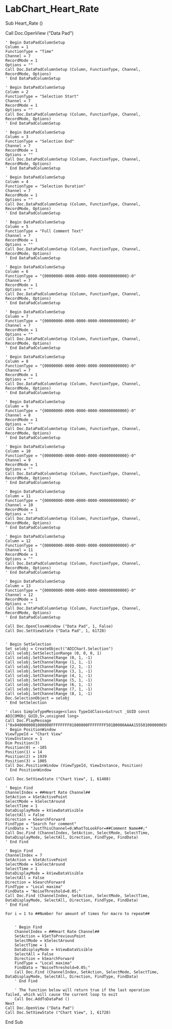# LabChart_Heart_Rate

Sub Heart_Rate ()

Call Doc.OpenView ("Data Pad")
	
	' Begin DataPadColumnSetup
	Column = 1
	FunctionType = "Time"
	Channel = 7
	RecordMode = 1
	Options = ""
	Call Doc.DataPadColumnSetup (Column, FunctionType, Channel, RecordMode, Options)
	' End DataPadColumnSetup
	
	' Begin DataPadColumnSetup
	Column = 2
	FunctionType = "Selection Start"
	Channel = 7
	RecordMode = 1
	Options = ""
	Call Doc.DataPadColumnSetup (Column, FunctionType, Channel, RecordMode, Options)
	' End DataPadColumnSetup
	
	' Begin DataPadColumnSetup
	Column = 3
	FunctionType = "Selection End"
	Channel = 7
	RecordMode = 1
	Options = ""
	Call Doc.DataPadColumnSetup (Column, FunctionType, Channel, RecordMode, Options)
	' End DataPadColumnSetup
	
	' Begin DataPadColumnSetup
	Column = 4
	FunctionType = "Selection Duration"
	Channel = 7
	RecordMode = 1
	Options = ""
	Call Doc.DataPadColumnSetup (Column, FunctionType, Channel, RecordMode, Options)
	' End DataPadColumnSetup
	
	' Begin DataPadColumnSetup
	Column = 5
	FunctionType = "Full Comment Text"
	Channel = 7
	RecordMode = 1
	Options = ""
	Call Doc.DataPadColumnSetup (Column, FunctionType, Channel, RecordMode, Options)
	' End DataPadColumnSetup
	
	' Begin DataPadColumnSetup
	Column = 6
	FunctionType = "{00000000-0000-0000-0000-000000000000}-0"
	Channel = 7
	RecordMode = 1
	Options = ""
	Call Doc.DataPadColumnSetup (Column, FunctionType, Channel, RecordMode, Options)
	' End DataPadColumnSetup
	
	' Begin DataPadColumnSetup
	Column = 7
	FunctionType = "{00000000-0000-0000-0000-000000000000}-0"
	Channel = 7
	RecordMode = 1
	Options = ""
	Call Doc.DataPadColumnSetup (Column, FunctionType, Channel, RecordMode, Options)
	' End DataPadColumnSetup
	
	' Begin DataPadColumnSetup
	Column = 8
	FunctionType = "{00000000-0000-0000-0000-000000000000}-0"
	Channel = 7
	RecordMode = 1
	Options = ""
	Call Doc.DataPadColumnSetup (Column, FunctionType, Channel, RecordMode, Options)
	' End DataPadColumnSetup
	
	' Begin DataPadColumnSetup
	Column = 9
	FunctionType = "{00000000-0000-0000-0000-000000000000}-0"
	Channel = 8
	RecordMode = 1
	Options = ""
	Call Doc.DataPadColumnSetup (Column, FunctionType, Channel, RecordMode, Options)
	' End DataPadColumnSetup
	
	' Begin DataPadColumnSetup
	Column = 10
	FunctionType = "{00000000-0000-0000-0000-000000000000}-0"
	Channel = 9
	RecordMode = 1
	Options = ""
	Call Doc.DataPadColumnSetup (Column, FunctionType, Channel, RecordMode, Options)
	' End DataPadColumnSetup
	
	' Begin DataPadColumnSetup
	Column = 11
	FunctionType = "{00000000-0000-0000-0000-000000000000}-0"
	Channel = 10
	RecordMode = 1
	Options = ""
	Call Doc.DataPadColumnSetup (Column, FunctionType, Channel, RecordMode, Options)
	' End DataPadColumnSetup
	
	' Begin DataPadColumnSetup
	Column = 12
	FunctionType = "{00000000-0000-0000-0000-000000000000}-0"
	Channel = 11
	RecordMode = 1
	Options = ""
	Call Doc.DataPadColumnSetup (Column, FunctionType, Channel, RecordMode, Options)
	' End DataPadColumnSetup
	
	' Begin DataPadColumnSetup
	Column = 13
	FunctionType = "{00000000-0000-0000-0000-000000000000}-0"
	Channel = 12
	RecordMode = 1
	Options = ""
	Call Doc.DataPadColumnSetup (Column, FunctionType, Channel, RecordMode, Options)
	' End DataPadColumnSetup

	Call Doc.OpenCloseWindow ("Data Pad", 1, False)
	Call Doc.SetViewState ("Data Pad", 1, 61728)
		

	' Begin SetSelection
	Set selobj = CreateObject("ADIChart.Selection")
	Call selobj.SetSelectionRange (0, 0, 0, 1)
	Call selobj.SetChannelRange (0, 1, -1)
	Call selobj.SetChannelRange (1, 1, -1)
	Call selobj.SetChannelRange (2, 1, -1)
	Call selobj.SetChannelRange (3, 1, -1)
	Call selobj.SetChannelRange (4, 1, -1)
	Call selobj.SetChannelRange (5, 1, -1)
	Call selobj.SetChannelRange (6, 1, -1)
	Call selobj.SetChannelRange (7, 1, -1)
	Call selobj.SetChannelRange (8, 1, -1)
	Doc.SelectionObject = selobj
	' End SetSelection
	
	' class SimpleTypeMessage<class TypeIdClass<&struct _GUID const ADICOMObj_GUID,5>,unsigned long>
	Call Doc.PlayMessage ("0x0400000001000000FFFFFFFF01000000FFFFFFFF501B0000AAAA1555010000000500FF7F904BA734BC0DD311B870008048C36FE8000000000100FF7F37F567CC2AD3C44081B60BA26908ABED000000000100000008000000")
	' Begin PositionWindow
	ViewTypeId = "Chart View"
	ViewInstance = 1
	Dim Position(3)
	Position(0) = -105
	Position(1) = 14
	Position(2) = 1939
	Position(3) = 1005
	Call Doc.PositionWindow (ViewTypeId, ViewInstance, Position)
	' End PositionWindow
	
	Call Doc.SetViewState ("Chart View", 1, 61488)

	' Begin Find
	ChannelIndex = ##Heart Rate Channel##
	SetAction = kSetActivePoint
	SelectMode = kSelectAround
	SelectTime = 1
	DataDisplayMode = kViewDataVisible
	SelectAll = False
	Direction = kSearchForward
	FindType = "Search for comment"
	FindData = "JustThisChannel=0;WhatToLookFor=##Comment Name##;"
	Call Doc.Find (ChannelIndex, SetAction, SelectMode, SelectTime, DataDisplayMode, SelectAll, Direction, FindType, FindData)
	' End Find
	
	' Begin Find
	ChannelIndex = 7
	SetAction = kSetActivePoint
	SelectMode = kSelectAround
	SelectTime = 1
	DataDisplayMode = kViewDataVisible
	SelectAll = False
	Direction = kSearchForward
	FindType = "Local maxima"
	FindData = "NoiseThreshold=0.05;"
	Call Doc.Find (ChannelIndex, SetAction, SelectMode, SelectTime, DataDisplayMode, SelectAll, Direction, FindType, FindData)
	' End Find
	
	For i = 1 to ##Number for amount of times for macro to repeat##
		
		
		' Begin Find
		ChannelIndex = ##Heart Rate Channel##
		SetAction = kSetToPreviousPoint
		SelectMode = kSelectAround
		SelectTime = 1
		DataDisplayMode = kViewDataVisible
		SelectAll = False
		Direction = kSearchForward
		FindType = "Local maxima"
		FindData = "NoiseThreshold=0.05;"
		Call Doc.Find (ChannelIndex, SetAction, SelectMode, SelectTime, DataDisplayMode, SelectAll, Direction, FindType, FindData)
		' End Find
		
		' The function below will return true if the last operation failed, which will cause the current loop to exit
		Call Doc.AddToDataPad ()
	Next
	Call Doc.OpenView ("Data Pad")
	Call Doc.SetViewState ("Chart View", 1, 61728)


End Sub

